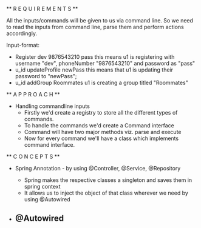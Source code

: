 ** R E Q U I R E M E N T S **

All the inputs/commands will be given to us via command line.
So we need to read the inputs from command line, parse them and perform actions accordingly.

Input-format:
- Register dev 9876543210 pass
    this means u1 is registering with username "dev", phoneNumber "9876543210" and password as "pass"
- u_id updateProfile newPass
    this means that u1 is updating their password to "newPass";
- u_id addGroup Roommates
    u1 is creating a group titled "Roommates"

** A P P R O A C H **

- Handling commandline inputs
  - Firstly we'd create a registry to store all the different types of commands.
  - To handle the commands we'd create a Command interface
  - Command will have two major methods viz. parse and execute
  - Now for every command we'll have a class which implements command interface.



[//]: # (NOTE: In springboot if you are building a command line application then your main application class should implement
CommandLineRunner interface)

** C O N C E P T S **

- Spring Annotation - by using @Controller, @Service, @Repository
  - Spring makes the respective classes a singleton and saves them in spring context
  - It allows us to inject the object of that class wherever we need by using @Autowired

- @Autowired
  - 